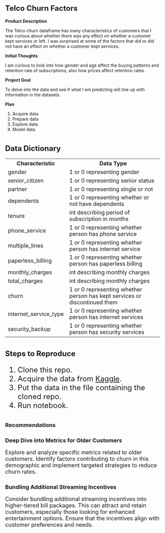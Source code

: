 # <span style="font-size: 18pt;">Telco Churn Factors</span>

**Product Description**

The Telco churn dataframe has many characteristics of customers that I was curious about whether there was any effect on whether a customer kept services or left. I was surprised at some of the factors that did or did not have an effect on whether a customer kept services.

**Initial Thoughts**

I am curious to look into how gender and age affect the buying patterns and retention rate of subscriptions, also how prices affect retention rates.

**Project Goal**

To delve into the data and see if what I am predicting will line up with information in the datasets.

**Plan**
1. Acquire data
2. Prepare data
3. Explore data
4. Model data


# <span style="font-size: 18pt;">Data Dictionary</span>

<table style="font-size: 18px;">
  <tr>
    <th>Characteristic</th>
    <th>Data Type</th>
  </tr>
  <tr>
    <td>gender</td>
    <td>1 or 0 representing gender</td>
  </tr>
  <tr>
    <td>senior_citizen</td>
    <td>1 or 0 representing senior status</td>
  </tr>
  <tr>
    <td>partner</td>
    <td>1 or 0 representing single or not</td>
  </tr>
  <tr>
    <td>dependents</td>
    <td>1 or 0 representing whether or not have dependents</td>
  </tr>
  <tr>
    <td>tenure</td>
    <td>int describing period of subscription in months</td>
  </tr>
  <tr>
    <td>phone_service</td>
    <td>1 or 0 representing whether person has phone service</td>
  </tr>
  <tr>
    <td>multiple_lines</td>
    <td>1 or 0 representing whether person has internet service</td>
  </tr>
  <tr>
    <td>paperless_billing</td>
    <td>1 or 0 representing whether person has paperless billing</td>
  </tr>
  <tr>
    <td>monthly_charges</td>
    <td>int describing monthly charges</td>
  </tr>
  <tr>
    <td>total_charges</td>
    <td>int describing monthly charges</td>
  </tr>
  <tr>
    <td>churn</td>
    <td>1 or 0 representing whether person has kept services or discontinued them</td>
  </tr>
  <tr>
    <td>internet_service_type</td>
    <td>1 or 0 representing whether person has internet services</td>
  </tr>
  <tr>
    <td>security_backup</td>
    <td>1 or 0 representing whether person has security services</td>
  </tr>
</table>

# <span style="font-size: 24px;">Steps to Reproduce</span>

<span style="font-size: 24px;">

1. Clone this repo.
2. Acquire the data from [Kaggle](https://www.kaggle.com/datasets/blastchar/telco-customer-churn).
3. Put the data in the file containing the cloned repo.
4. Run notebook.

</span>




# <span style="font-size: 18px;">Recommendations</span>



## <span style="font-size: 18px;">Deep Dive into Metrics for Older Customers</span>

<span style="font-size: 18px;">Explore and analyze specific metrics related to older customers. Identify factors contributing to churn in this demographic and implement targeted strategies to reduce churn rates.</span>

## <span style="font-size: 18px;">Bundling Additional Streaming Incentives</span>

<span style="font-size: 18px;">Consider bundling additional streaming incentives into higher-tiered bill packages. This can attract and retain customers, especially those looking for enhanced entertainment options. Ensure that the incentives align with customer preferences and needs.</span>





   
